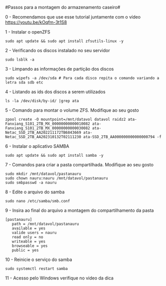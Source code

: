 #Passos para a montagem do armazenamento caseiro#

0 - Recomendamos que use esse tutorial juntamente com o vídeo  https://youtu.be/kOqfm-3t1S8 

1 - Instalar o openZFS
```
sudo apt update && sudo apt install zfsutils-linux -y
```
2 - Verificando os discos instalado no seu servidor
```
sudo lsblk -a
```
3 - Limpando as informações de partição dos discos
```
sudo wipefs -a /dev/sda # Para cada disco repita o comando variando a letra sda sdb etc
```
4 - Listando as ids dos discos a serem utilizados
```
ls -la /dev/disk/by-id/ |grep ata
```
5 - Comando para montar o volume ZFS. Modifique ao seu gosto
```
zpool create -O mountpoint=/mnt/datavol datavol raidz2 ata-Fanxiang_S101_2TB_MX_00000000000010082 ata-Fanxiang_S101_2TB_MX_00000000000030082 ata-Netac_SSD_2TB_AA202211172TB6843669 ata-Netac_SSD_2TB_AA202310132T02111230 ata-SSD_2TB_AA000000000000000794 -f
```
6 - Instalar o aplicativo SAMBA
```
sudo apt update && sudo apt install samba -y
```
7 - Comandos para criar a pasta compartilhada. Modifique ao seu gosto
```
sudo mkdir /mnt/datavol/pastanauru
sudo chown nauru:nauru /mnt/datavol/pastanauru
sudo smbpasswd -a nauru
```
8 - Edite o arquivo do samba
```
sudo nano /etc/samba/smb.conf
```
9 - Insira ao final do arquivo a montagem do compartilhamento da pasta
```
[pastanauru]
   path = /mnt/datavol/pastanauru
   available = yes
   valide users = nauru
   read only = no
   writeable = yes
   browseable = yes
   public = yes
```
10 - Reinicie o serviço do samba
```
sudo systemctl restart samba
```
11 - Acesso pelo Windows verifique no video da dica

